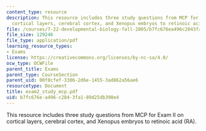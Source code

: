 ```yaml
---
content_type: resource
description: This resource includes three study questions from MCP for Exam II on
  cortical layers, cerebral cortex, and Xenopus embryos to retinoic acid (RA).
file: /courses/7-22-developmental-biology-fall-2005/b7fc676ea496c2843fa189d25db398e4_exam2_study_mcp.pdf
file_size: 129246
file_type: application/pdf
learning_resource_types:
- Exams
license: https://creativecommons.org/licenses/by-nc-sa/4.0/
ocw_type: OCWFile
parent_title: Exams
parent_type: CourseSection
parent_uid: 00f8cfef-3306-2d6e-1455-3ad862a56ae6
resourcetype: Document
title: exam2_study_mcp.pdf
uid: b7fc676e-a496-c284-3fa1-89d25db398e4
---
```

This resource includes three study questions from MCP for Exam II on cortical layers, cerebral cortex, and Xenopus embryos to retinoic acid (RA).